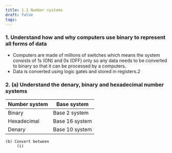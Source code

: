```yaml
---
title: 1.1 Number systems
draft: false
tags:
---
```

  ### 1. **Understand how and why computers use binary to represent all forms of data**
-  Computers are made of millions of switches which means the system consists of 1s (ON) and 0s (OFF) only so any data needs to be converted to binary so that it can be processed by a computers.
- Data is converted using logic gates and stored in registers.2
 ### 2. **(a) Understand the denary, binary and hexadecimal number systems**

| Number system | Base system    |
| ------------- | -------------- |
| Binary        | Base 2 system  |
| Hexadecimal   | Base 16 system |
| Denary        | Base 10 system |
	(b) Convert between
	     (i)